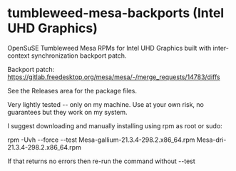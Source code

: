 # tumbleweed-mesa-backports (Intel UHD Graphics)
OpenSuSE Tumbleweed Mesa RPMs for Intel UHD Graphics built with inter-context synchronization backport patch.

Backport patch: https://gitlab.freedesktop.org/mesa/mesa/-/merge_requests/14783/diffs

See the Releases area for the package files.

Very lightly tested -- only on my machine.
Use at your own risk, no guarantees but they work on my system.

I suggest downloading and manually installing using rpm as root or sudo:

rpm -Uvh --force --test Mesa-gallium-21.3.4-298.2.x86_64.rpm Mesa-dri-21.3.4-298.2.x86_64.rpm

If that returns no errors then re-run the command without --test

